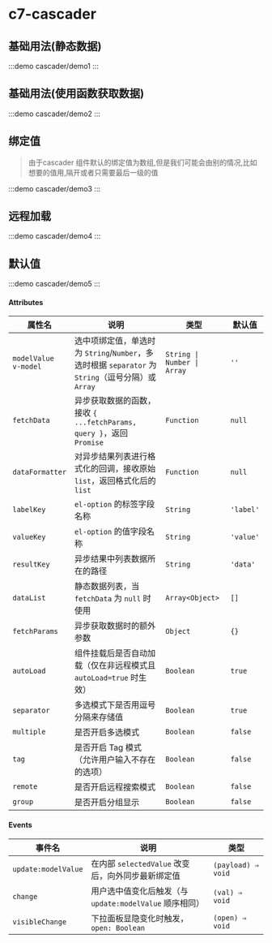 # c7-cascader

## 基础用法(静态数据)
:::demo
cascader/demo1
:::


## 基础用法(使用函数获取数据)
:::demo
cascader/demo2
:::


## 绑定值
> 由于cascader 组件默认的绑定值为数组,但是我们可能会由别的情况,比如 想要的值用,隔开或者只需要最后一级的值

:::demo
cascader/demo3
:::


## 远程加载

:::demo
cascader/demo4
:::

## 默认值
:::demo
cascader/demo5
:::




#### Attributes

| 属性名               | 说明                                                         | 类型                                    | 默认值                   |
| -------------------- | ------------------------------------------------------------ | --------------------------------------- | ------------------------ |
| `modelValue`<br/>`v-model` | 选中项绑定值，单选时为 `String`/`Number`，多选时根据 `separator` 为 `String`（逗号分隔）或 `Array` | `String \| Number \| Array`            | `''`                     |
| `fetchData`          | 异步获取数据的函数，接收 `{ ...fetchParams, query }`，返回 `Promise` | `Function`                              | `null`                   |
| `dataFormatter`      | 对异步结果列表进行格式化的回调，接收原始 `list`，返回格式化后的 `list` | `Function`                              | `null`                   |
| `labelKey`           | `el-option` 的标签字段名称                                     | `String`                                | `'label'`                |
| `valueKey`           | `el-option` 的值字段名称                                       | `String`                                | `'value'`                |
| `resultKey`          | 异步结果中列表数据所在的路径                                   | `String`                                | `'data'`                 |
| `dataList`           | 静态数据列表，当 `fetchData` 为 `null` 时使用                  | `Array<Object>`                         | `[]`                     |
| `fetchParams`        | 异步获取数据时的额外参数                                       | `Object`                                | `{}`                     |
| `autoLoad`           | 组件挂载后是否自动加载（仅在非远程模式且 `autoLoad=true` 时生效） | `Boolean`                               | `true`                   |
| `separator`          | 多选模式下是否用逗号分隔来存储值                               | `Boolean`                               | `true`                   |
| `multiple`           | 是否开启多选模式                                               | `Boolean`                               | `false`                  |
| `tag`                | 是否开启 Tag 模式（允许用户输入不存在的选项）                  | `Boolean`                               | `false`                  |
| `remote`             | 是否开启远程搜索模式                                           | `Boolean`                               | `false`                  |
| `group`              | 是否开启分组显示                                               | `Boolean`                               | `false`                  |

#### Events

| 事件名                     | 说明                                                   | 类型               |
| -------------------------- | ------------------------------------------------------ | ------------------ |
| `update:modelValue`        | 在内部 `selectedValue` 改变后，向外同步最新绑定值       | `(payload) ⇒ void` |
| `change`                   | 用户选中值变化后触发（与 `update:modelValue` 顺序相同） | `(val) ⇒ void`     |
| `visibleChange`            | 下拉面板显隐变化时触发，`open: Boolean`                 | `(open) ⇒ void`    |

